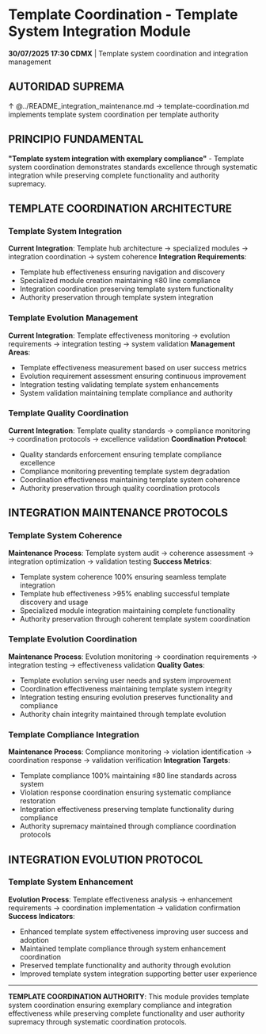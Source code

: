 # Template Coordination - Template System Integration Module

**30/07/2025 17:30 CDMX** | Template system coordination and integration management

## AUTORIDAD SUPREMA
↑ @../README_integration_maintenance.md → template-coordination.md implements template system coordination per template authority

## PRINCIPIO FUNDAMENTAL
**"Template system integration with exemplary compliance"** - Template system coordination demonstrates standards excellence through systematic integration while preserving complete functionality and authority supremacy.

## TEMPLATE COORDINATION ARCHITECTURE

### **Template System Integration**
**Current Integration**: Template hub architecture → specialized modules → integration coordination → system coherence
**Integration Requirements**:
- Template hub effectiveness ensuring navigation and discovery
- Specialized module creation maintaining ≤80 line compliance
- Integration coordination preserving template system functionality
- Authority preservation through template system integration

### **Template Evolution Management**
**Current Integration**: Template effectiveness monitoring → evolution requirements → integration testing → system validation
**Management Areas**:
- Template effectiveness measurement based on user success metrics
- Evolution requirement assessment ensuring continuous improvement
- Integration testing validating template system enhancements
- System validation maintaining template compliance and authority

### **Template Quality Coordination**
**Current Integration**: Template quality standards → compliance monitoring → coordination protocols → excellence validation
**Coordination Protocol**:
- Quality standards enforcement ensuring template compliance excellence
- Compliance monitoring preventing template system degradation
- Coordination effectiveness maintaining template system coherence
- Authority preservation through quality coordination protocols

## INTEGRATION MAINTENANCE PROTOCOLS

### **Template System Coherence**
**Maintenance Process**: Template system audit → coherence assessment → integration optimization → validation testing
**Success Metrics**:
- Template system coherence 100% ensuring seamless template integration
- Template hub effectiveness >95% enabling successful template discovery and usage
- Specialized module integration maintaining complete functionality
- Authority preservation through coherent template system coordination

### **Template Evolution Coordination**
**Maintenance Process**: Evolution monitoring → coordination requirements → integration testing → effectiveness validation
**Quality Gates**:
- Template evolution serving user needs and system improvement
- Coordination effectiveness maintaining template system integrity
- Integration testing ensuring evolution preserves functionality and compliance
- Authority chain integrity maintained through template evolution

### **Template Compliance Integration**
**Maintenance Process**: Compliance monitoring → violation identification → coordination response → validation verification
**Integration Targets**:
- Template compliance 100% maintaining ≤80 line standards across system
- Violation response coordination ensuring systematic compliance restoration
- Integration effectiveness preserving template functionality during compliance
- Authority supremacy maintained through compliance coordination protocols

## INTEGRATION EVOLUTION PROTOCOL

### **Template System Enhancement**
**Evolution Process**: Template effectiveness analysis → enhancement requirements → coordination implementation → validation confirmation
**Success Indicators**:
- Enhanced template system effectiveness improving user success and adoption
- Maintained template compliance through system enhancement coordination
- Preserved template functionality and authority through evolution
- Improved template system integration supporting better user experience

---

**TEMPLATE COORDINATION AUTHORITY**: This module provides template system coordination ensuring exemplary compliance and integration effectiveness while preserving complete functionality and user authority supremacy through systematic coordination protocols.